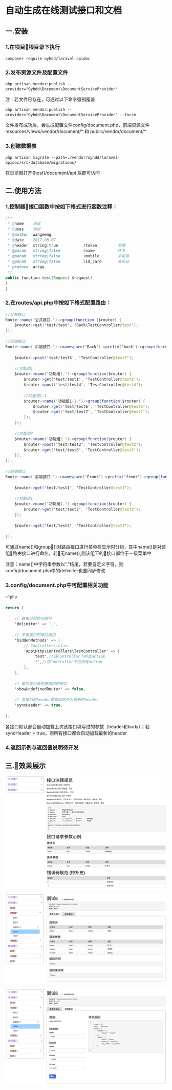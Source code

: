 # 自动生成在线测试接口和文档

## 一.安装

### 1.在项目根目录下执行

```
composer require oyhdd/laravel-apidoc
```

### 2.发布资源文件及配置文件

```
php artisan vendor:publish --provider="Oyhdd\Document\DocumentServiceProvider"
```
注：若文件已存在，可通过以下命令强制覆盖

```
php artisan vendor:publish --provider="Oyhdd\Document\DocumentServiceProvider" --force
```

文件发布成功后，会生成配置文件config/document.php，前端资源文件resources/views/vendor/document/* 和 public/vendor/document/*

### 3.创建数据表
```
php artisan migrate --path=./vendor/oyhdd/laravel-apidoc/src/database/migrations/
```

在浏览器打开{host}/document/api 后即可访问

## 二.使用方法
### 1.控制器接口函数中按如下格式进行函数注释：

```java
/**
 * @name    测试
 * @uses    测试
 * @author  wangmeng
 * @date    2017-08-07
 * @header  string|true           $token         令牌
 * @param   string|false          $name          姓名
 * @param   string|false          $mobile        手机号
 * @param   string|false          $id_card       身份证
 * @return  array
 */
public function test(Request $request)
{
}
```

### 2.在routes/api.php中按如下格式配置路由：

```java
//公共接口
Route::name('公共接口.')->group(function ($router) {
    $router->get('test/test', 'Back\TestController@test');
});

//后端接口
Route::name('后端接口.')->namespace('Back')->prefix('back')->group(function ($router) {

    $router->post('test/test5', 'TestController@test5');

    //功能组1
    $router->name('功能组1.')->group(function($router) {
        $router->get('test/test1', 'TestController@test1');
        $router->post('test/test4', 'TestController@test4');

        //功能组1.1
        $router->name('功能组1-1.')->group(function($router) {
            $router->get('test/test6', 'TestController@test6');
            $router->get('test/test7', 'TestController@test7');
        });
    });

    //功能组2
    $router->name('功能组2.')->group(function($router) {
        $router->post('test/test2', 'TestController@test2');
        $router->get('test/test3', 'TestController@test3');
    });
});

//前端接口
Route::name('前端接口.')->namespace('Front')->prefix('front')->group(function ($router) {

    $router->get('test/test1', 'TestController@test1');

    //功能组1
    $router->name('功能组1.')->group(function($router) {
        $router->get('test/test2', 'TestController@test2');
    });

    $router->get('test/test3', 'TestController@test3');

});
```

可通过name()和group()对路由接口进行菜单栏显示时分组，其中name()是对该组路由接口进行命名，若无name(),则该组下的接口都位于一级菜单中

注意：name()中字符串参数以“.”结尾，若要自定义字符，则config/document.php中的delimiter也要同步修改

### 3.config/document.php中可配置相关功能

```java
<?php

return [

    // 路由分组的分隔符
    'delimiter' => '.',

    // 不需展示的接口路由
    'hiddenMethods' => [
        // Controller::class
        'App\Http\Controllers\TestController' => [
            'test',//该Controller下的此action
            '*',//该Controller下的所有action
        ],
    ],

    // 是否显示未配置路由的接口
    'showUndefinedRouter' => false,

    // 各接口的header都自动同步为最新的header
    'syncHeader' => true,

];
```
各接口默认都会自动加载上次该接口填写过的参数（header和body）；若syncHeader = true，则所有接口都会自动加载最新的header

### 4.返回示例与返回值说明待开发

## 三.效果展示

![](resource/pic1.png)


![](resource/pic2.png)


![](resource/pic3.png)
